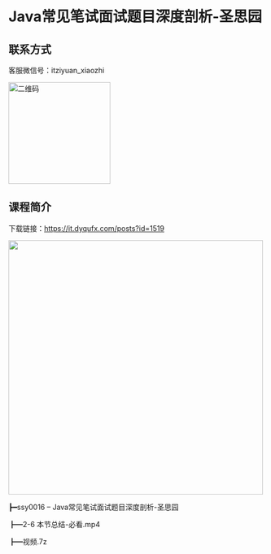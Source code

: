 # Java常见笔试面试题目深度剖析-圣思园

## 联系方式

客服微信号：itziyuan_xiaozhi

<img src="https://ziyuanyun.oss-cn-guangzhou.aliyuncs.com/common/20240614073449/666b82192834a.jpg" width="200" height="200" alt="二维码">

## 课程简介

下载链接：https://it.dyqufx.com/posts?id=1519

<img src="https://ziyuanyun.oss-cn-guangzhou.aliyuncs.com/yun/20240515224321/6644ca092504e.jpg" width="500" alt="">

  ┣━ssy0016 &#8211; Java常见笔试面试题目深度剖析-圣思园

 ┣━2-6 本节总结-必看.mp4

 ┣━视频.7z

  